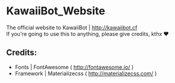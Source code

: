 # KawaiiBot_Website
The official website to KawaiiBot | http://kawaiibot.cf<br>
If you're going to use this to anything, please give credits, kthx ❤

## Credits:
- Fonts | FontAwesome ( http://fontawesome.io/ )
- Framework | Materializecss ( http://materializecss.com/ )
